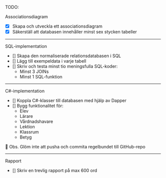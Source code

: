 TODO:

Associationsdiagram

- [x] Skapa och utveckla ett associationsdiagram
- [x] Säkerställ att databasen innehåller minst sex stycken tabeller

---

SQL-implementation

- [] Skapa den normaliserade relationsdatabasen i SQL
- [] Lägg till exempeldata i varje tabell
- [] Skriv och testa minst tio meningsfulla SQL-koder:
  - Minst 3 JOINs
  - Minst 1 SQL-funktion

---

C#-implementation

- [] Koppla C#-klasser till databasen med hjälp av Dapper
- [] Bygg funktionalitet för:
  - Elev
  - Lärare
  - Vårdnadshavare
  - Lektion
  - Klassrum
  - Betyg

🔔 Obs. Glöm inte att pusha och commita regelbundet till GitHub-repo

---

Rapport

- [] Skriv en trevlig rapport på max 600 ord

